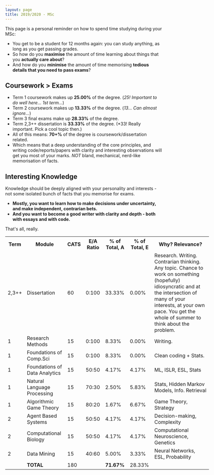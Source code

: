 ```yaml
---
layout: page
title: 2019/2020 - MSc 
---
```


<p class="message">
  This page is a personal reminder on how to spend time studying during your MSc:<br>
  <ul>
    <li> You get to be a student for 12 months again: you can study anything, as long as you get passing grades.</li>
    <li> So how do you <b>maximise</b> the amount of time learning about things that you <b>actually care about</b>?</li>
    <li> And how do you <b>minimise</b> the amount of time memorising <b>tedious details that you need to pass exams</b>?</li>
  </ul>
</p>

## Coursework > Exams
* Term 1 coursework makes up **25.00%** of the degree. (*25! Important to do well here... 1st term...*)
* Term 2 coursework makes up **13.33%** of the degree. (*13... Can almost ignore...*)
* Term 3 final exams make up **28.33%** of the degree. 
* Term 2,3++ dissertation is **33.33%** of the degree. (*33! Really important. Pick a cool topic then.)
* All of this means: **70+%** of the degree is coursework/dissertation related. 
* Which means that a deep understanding of the core principles, and writing code/reports/papers with clarity and interesting observations will get you most of your marks. *NOT* bland, mechanical, nerd-like memorisation of facts. 

## Interesting Knowledge
Knowledge should be deeply aligned with your personality and interests - not some isolated bunch of facts that you memorise for exams. 
* **Mostly, you want to learn how to make decisions under uncertainty, and make independent, contrarian bets.**
* **And you want to become a good writer with clarity and depth - both with essays and with code.** 

That's all, really. <br>


<table style ="width:130%">
  <tr>
    <th> <b> Term </b> </th>
    <th> <b> Module </b> </th>
    <th> <b> CATS </b> </th>
    <th> <b> E/A Ratio </b> </th>
    <th> <b> % of Total, A </b> </th>
    <th> <b> % of Total, E </b> </th>
    <th> <b> Why? Relevance? </b> </th>
  </tr>
  <tr>
    <td> 2,3++ </td>
    <td> Dissertation </td>
    <td> 60 </td>
    <td> 0:100 </td>
    <td> 33.33% </td>
    <td> 0.00% </td>
    <td> Research. Writing. Contrarian thinking. Any topic. Chance to work on something (hopefully) idiosyncratic and at the intersection of many of your interests, at your own pace. You get the whole of summer to think about the problem.</td>
  </tr>
  <tr>
    <td> 1 </td>
    <td> Research Methods </td>
    <td> 15 </td>
    <td> 0:100 </td>
    <td> 8.33% </td>
    <td> 0.00% </td>
    <td> Writing. </td>
  </tr>
  <tr>
    <td> 1 </td>
    <td> Foundations of Comp.Sci </td>
    <td> 15 </td>
    <td> 0:100 </td>
    <td> 8.33% </td>
    <td> 0.00% </td>
    <td> Clean coding + Stats. </td>
  </tr>
  <tr>
    <td> 1 </td>
    <td> Foundations of Data Analytics </td>
    <td> 15 </td>
    <td> 50:50 </td>
    <td> 4.17% </td>
    <td> 4.17% </td>
    <td> ML, ISLR, ESL, Stats </td>
  </tr>
  <tr>
    <td> 1 </td>
    <td> Natural Language Processing </td>
    <td> 15 </td>
    <td> 70:30 </td>
    <td> 2.50% </td>
    <td> 5.83% </td>
    <td> Stats, Hidden Markov Models, Info. Retrieval </td>
  </tr>
  <tr>
    <td> 1 </td>
    <td> Algorithmic Game Theory </td>
    <td> 15 </td>
    <td> 80:20 </td>
    <td> 1.67% </td>
    <td> 6.67% </td>
    <td> Game Theory, Strategy </td>
  </tr>
  <tr>
    <td> 2 </td>
    <td> Agent Based Systems </td>
    <td> 15 </td>
    <td> 50:50 </td>
    <td> 4.17% </td>
    <td> 4.17% </td>
    <td> Decision-making, Complexity </td>
  </tr>
  <tr>
    <td> 2 </td>
    <td> Computational Biology </td>
    <td> 15 </td>
    <td> 50:50 </td>
    <td> 4.17% </td>
    <td> 4.17% </td>
    <td> Computational Neuroscience, Genetics </td>
  </tr>
  <tr>
    <td> 2 </td>
    <td> Data Mining </td>
    <td> 15 </td>
    <td> 40:60 </td>
    <td> 5.00% </td>
    <td> 3.33% </td>
    <td> Neural Networks, ESL, Probability </td>
  </tr>
  <tr>
    <td>  </td>
    <td> <b> TOTAL <b> </td>
    <td> 180 </td>
    <td>  </td>
    <td> <b> 71.67% </b> </td>
    <td> 28.33% </td>
    <td>  </td>
